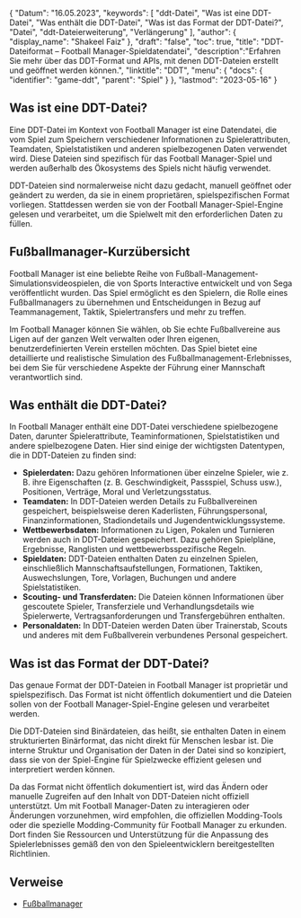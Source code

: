 {
"Datum": "16.05.2023",
  "keywords": [
"ddt-Datei",
"Was ist eine DDT-Datei",
"Was enthält die DDT-Datei",
"Was ist das Format der DDT-Datei?",
"Datei",
"ddt-Dateierweiterung",
"Verlängerung"
],
  "author": {
"display_name": "Shakeel Faiz"
},
"draft": "false",
"toc": true,
"title": "DDT-Dateiformat – Football Manager-Spieldatendatei",
  "description":"Erfahren Sie mehr über das DDT-Format und APIs, mit denen DDT-Dateien erstellt und geöffnet werden können.",
"linktitle": "DDT",
  "menu": {
    "docs": {
      "identifier": "game-ddt",
"parent": "Spiel"
}
},
"lastmod": "2023-05-16"
}

## Was ist eine DDT-Datei?

Eine DDT-Datei im Kontext von Football Manager ist eine Datendatei, die vom Spiel zum Speichern verschiedener Informationen zu Spielerattributen, Teamdaten, Spielstatistiken und anderen spielbezogenen Daten verwendet wird. Diese Dateien sind spezifisch für das Football Manager-Spiel und werden außerhalb des Ökosystems des Spiels nicht häufig verwendet.

DDT-Dateien sind normalerweise nicht dazu gedacht, manuell geöffnet oder geändert zu werden, da sie in einem proprietären, spielspezifischen Format vorliegen. Stattdessen werden sie von der Football Manager-Spiel-Engine gelesen und verarbeitet, um die Spielwelt mit den erforderlichen Daten zu füllen.

## Fußballmanager-Kurzübersicht

Football Manager ist eine beliebte Reihe von Fußball-Management-Simulationsvideospielen, die von Sports Interactive entwickelt und von Sega veröffentlicht wurden. Das Spiel ermöglicht es den Spielern, die Rolle eines Fußballmanagers zu übernehmen und Entscheidungen in Bezug auf Teammanagement, Taktik, Spielertransfers und mehr zu treffen.

Im Football Manager können Sie wählen, ob Sie echte Fußballvereine aus Ligen auf der ganzen Welt verwalten oder Ihren eigenen, benutzerdefinierten Verein erstellen möchten. Das Spiel bietet eine detaillierte und realistische Simulation des Fußballmanagement-Erlebnisses, bei dem Sie für verschiedene Aspekte der Führung einer Mannschaft verantwortlich sind.

## Was enthält die DDT-Datei?

In Football Manager enthält eine DDT-Datei verschiedene spielbezogene Daten, darunter Spielerattribute, Teaminformationen, Spielstatistiken und andere spielbezogene Daten. Hier sind einige der wichtigsten Datentypen, die in DDT-Dateien zu finden sind:

- **Spielerdaten:** Dazu gehören Informationen über einzelne Spieler, wie z. B. ihre Eigenschaften (z. B. Geschwindigkeit, Passspiel, Schuss usw.), Positionen, Verträge, Moral und Verletzungsstatus.
- **Teamdaten:** In DDT-Dateien werden Details zu Fußballvereinen gespeichert, beispielsweise deren Kaderlisten, Führungspersonal, Finanzinformationen, Stadiondetails und Jugendentwicklungssysteme.
- **Wettbewerbsdaten:** Informationen zu Ligen, Pokalen und Turnieren werden auch in DDT-Dateien gespeichert. Dazu gehören Spielpläne, Ergebnisse, Ranglisten und wettbewerbsspezifische Regeln.
- **Spieldaten:** DDT-Dateien enthalten Daten zu einzelnen Spielen, einschließlich Mannschaftsaufstellungen, Formationen, Taktiken, Auswechslungen, Tore, Vorlagen, Buchungen und andere Spielstatistiken.
- **Scouting- und Transferdaten:** Die Dateien können Informationen über gescoutete Spieler, Transferziele und Verhandlungsdetails wie Spielerwerte, Vertragsanforderungen und Transfergebühren enthalten.
- **Personaldaten:** In DDT-Dateien werden Daten über Trainerstab, Scouts und anderes mit dem Fußballverein verbundenes Personal gespeichert.

## Was ist das Format der DDT-Datei?

Das genaue Format der DDT-Dateien in Football Manager ist proprietär und spielspezifisch. Das Format ist nicht öffentlich dokumentiert und die Dateien sollen von der Football Manager-Spiel-Engine gelesen und verarbeitet werden.

Die DDT-Dateien sind Binärdateien, das heißt, sie enthalten Daten in einem strukturierten Binärformat, das nicht direkt für Menschen lesbar ist. Die interne Struktur und Organisation der Daten in der Datei sind so konzipiert, dass sie von der Spiel-Engine für Spielzwecke effizient gelesen und interpretiert werden können.

Da das Format nicht öffentlich dokumentiert ist, wird das Ändern oder manuelle Zugreifen auf den Inhalt von DDT-Dateien nicht offiziell unterstützt. Um mit Football Manager-Daten zu interagieren oder Änderungen vorzunehmen, wird empfohlen, die offiziellen Modding-Tools oder die spezielle Modding-Community für Football Manager zu erkunden. Dort finden Sie Ressourcen und Unterstützung für die Anpassung des Spielerlebnisses gemäß den von den Spieleentwicklern bereitgestellten Richtlinien.

## Verweise
* [Fußballmanager](https://en.wikipedia.org/wiki/Football_Manager)

